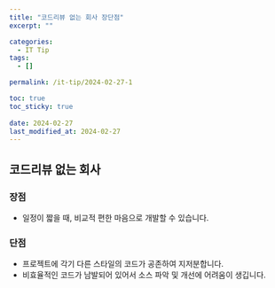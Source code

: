 ```yaml
---
title: "코드리뷰 없는 회사 장단점"
excerpt: ""

categories:
  - IT Tip
tags:
  - []

permalink: /it-tip/2024-02-27-1

toc: true
toc_sticky: true
 
date: 2024-02-27
last_modified_at: 2024-02-27
---
```


## 코드리뷰 없는 회사

### 장점
* 일정이 짧을 때, 비교적 편한 마음으로 개발할 수 있습니다.

### 단점
* 프로젝트에 각기 다른 스타일의 코드가 공존하여 지저분합니다.
* 비효율적인 코드가 남발되어 있어서 소스 파악 및 개선에 어려움이 생깁니다.